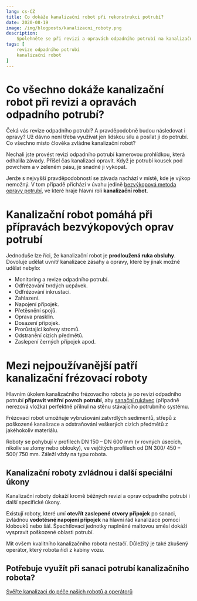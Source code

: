 ```yaml
---
lang: cs-CZ
title: Co dokáže kanalizační robot při rekonstrukci potrubí?
date: 2020-08-19
image: /img/blogposts/kanalizacni_roboty.png
description:
    Spolehněte se při revizi a opravách odpadního potrubí na kanalizační roboty ✔ Přečtěte si na blogu, kde je možné je použít a jaké typy prací zvládnou. 
tags: [
    revize odpadního potrubí
    kanalizační robot
]
---
```


# Co všechno dokáže kanalizační robot při revizi a opravách odpadního potrubí?
Čeká vás revize odpadního potrubí? A pravděpodobně budou následovat i opravy? Už dávno není třeba využívat jen lidskou sílu a posílat ji do potrubí. Co všechno místo člověka zvládne kanalizační robot?

Nechali jste provést revizi odpadního potrubí kamerovou prohlídkou, která odhalila závady. Přišel čas kanalizaci opravit. Když je potrubí kousek pod povrchem a v zeleném pásu, je snadné ji vykopat. 

Jenže s nejvyšší pravděpodobností se závada nachází v místě, kde je výkop nemožný. V tom případě přichází v úvahu jedině [bezvýkopová metoda opravy potrubí](https://bmh.cz/sluzby/monitoring-a-lokalni-opravy/cisteni/), ve které hraje hlavní roli **kanalizační robot**.

# Kanalizační robot pomáhá při přípravách bezvýkopových oprav potrubí
Jednoduše lze říci, že kanalizační robot je **prodloužená ruka obsluhy**. Dovoluje udělat uvnitř kanalizace zásahy a opravy, které by jinak možné udělat nebylo:

+	Monitoring a revize odpadního potrubí. 
+	Odfrézování tvrdých ucpávek.
+	Odfrézování inkrustací. 
+	Zahlazení. 
+	Napojení přípojek. 
+	Přetěsnění spojů. 
+	Oprava prasklin. 
+	Dosazení přípojek. 
+	Prorůstající kořeny stromů.
+	Odstranění cizích předmětů. 
+	Zaslepení černých přípojek apod.

# Mezi nejpoužívanější patří kanalizační frézovací roboty
Hlavním úkolem kanalizačního frézovacího robota je po revizi odpadního potrubí **připravit vnitřní povrch potrubí**, aby [sanační rukávec](https://bmh.cz/blog/sanacni-rukavec.html) (případně nerezová vložka) perfektně přilnul na stěnu stávajícího potrubního systému.

Frézovací robot umožňuje vybrušování zatvrdlých sedimentů, střepů z poškozené kanalizace a odstraňování veškerých cizích předmětů z jakéhokoliv materiálu.

Roboty se pohybují v profilech DN 150 – DN 600 mm (v rovných úsecích, nikoliv se zlomy nebo oblouky), ve vejčitých profilech od DN 300/ 450 – 500/ 750 mm. Záleží vždy na typu robota. 

## Kanalizační roboty zvládnou i další speciální úkony
Kanalizační roboty dokáží kromě běžných revizí a oprav odpadního potrubí i další specifické úkony. 

Existují roboty, které umí **otevřít zaslepené otvory přípojek** po sanaci, zvládnou **vodotěsné napojení přípojek** na hlavní řád kanalizace pomocí klobouků nebo šál. Špachtlovací jednotky naplněné maltovou směsí dokáží vyspravit poškozené oblasti potrubí. 

Mít ovšem kvalitního kanalizačního robota nestačí. Důležitý je také zkušený operátor, který robota řídí z kabiny vozu. 

## Potřebuje využít při sanaci potrubí kanalizačního robota?
[Svěřte kanalizaci do péče našich robotů a operátorů](https://bmh.cz/sluzby/monitoring-a-lokalni-opravy/cisteni/) 
